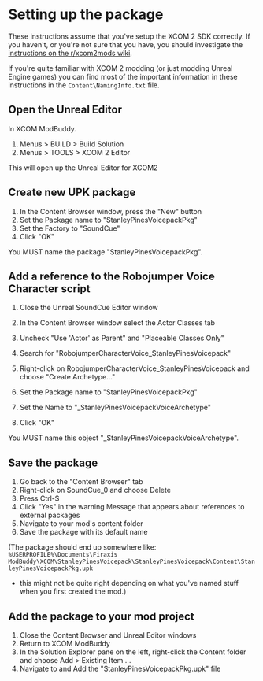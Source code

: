 # Setting up the package

These instructions assume that you've setup the XCOM 2 SDK correctly. 
If you haven't, or you're not sure that you have, you should investigate the 
[instructions on the r/xcom2mods wiki](https://www.reddit.com/r/xcom2mods/wiki/firsttime).

If you're quite familiar with XCOM 2 modding (or just modding Unreal Engine games) 
you can find most of the important information in these instructions in the 
`Content\NamingInfo.txt` file.


## Open the Unreal Editor

In XCOM ModBuddy.

1. Menus > BUILD > Build Solution
2. Menus > TOOLS > XCOM 2 Editor

This will open up the Unreal Editor for XCOM2


## Create new UPK package

1. In the Content Browser window, press the "New" button
2. Set the Package name to "StanleyPinesVoicepackPkg"
3. Set the Factory to "SoundCue"
4. Click "OK"

You MUST name the package "StanleyPinesVoicepackPkg".


## Add a reference to the Robojumper Voice Character script

1. Close the Unreal SoundCue Editor window
2. In the Content Browser window select the Actor Classes tab
3. Uncheck 
    "Use 'Actor' as Parent" and 
    "Placeable Classes Only"
4. Search for "RobojumperCharacterVoice_StanleyPinesVoicepack"
5. Right-click on RobojumperCharacterVoice_StanleyPinesVoicepack and choose "Create Archetype..."

6. Set the Package name to "StanleyPinesVoicepackPkg"
7. Set the Name to "_StanleyPinesVoicepackVoiceArchetype"
8. Click "OK"

You MUST name this object "_StanleyPinesVoicepackVoiceArchetype".


## Save the package

1. Go back to the "Content Browser" tab
2. Right-click on SoundCue_0 and choose Delete
3. Press Ctrl-S
4. Click "Yes" in the warning Message that appears about references to external packages
5. Navigate to your mod's content folder
6. Save the package with its default name

(The package should end up somewhere like:
`%USERPROFILE%\Documents\Firaxis ModBuddy\XCOM\StanleyPinesVoicepack\StanleyPinesVoicepack\Content\StanleyPinesVoicepackPkg.upk` 
- this might not be quite right depending on what you've named stuff when you first created the mod.)


## Add the package to your mod project

1. Close the Content Browser and Unreal Editor windows
2. Return to XCOM ModBuddy
3. In the Solution Explorer pane on the left, right-click the Content folder and choose Add > Existing Item ...
4. Navigate to and Add the "StanleyPinesVoicepackPkg.upk" file
